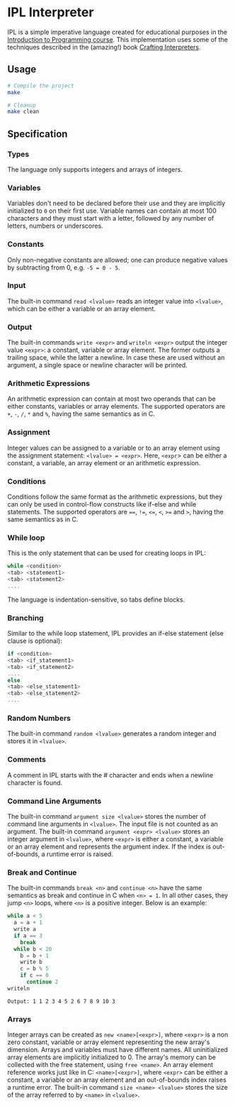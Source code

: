 # IPL Interpreter

IPL is a simple imperative language created for educational purposes in the [Introduction to Programming course](http://cgi.di.uoa.gr/~ip/). This
implementation uses some of the techniques described in the (amazing!) book [Crafting Interpreters](https://craftinginterpreters.com/).

## Usage

```Bash
# Compile the project
make

# Cleanup
make clean
```

## Specification

### Types

The language only supports integers and arrays of integers.

### Variables

Variables don't need to be declared before their use and they are implicitly initialized to `0` on their first use. Variable names
can contain at most 100 characters and they must start with a letter, followed by any number of letters, numbers or underscores.

### Constants

Only non-negative constants are allowed; one can produce negative values by subtracting from 0, e.g. `-5 = 0 - 5`.

### Input

The built-in command `read <lvalue>` reads an integer value into `<lvalue>`, which can be either a variable or an array element.

### Output

The built-in commands `write <expr>` and `writeln <expr>` output the integer value `<expr>`: a constant, variable or array element.
The former outputs a trailing space, while the latter a newline. In case these are used without an argument, a single space or newline
character will be printed.

### Arithmetic Expressions

An arithmetic expression can contain at most two operands that can be either constants, variables or array elements.
The supported operators are `+`, `-`, `/`, `*` and `%`, having the same semantics as in C.

### Assignment

Integer values can be assigned to a variable or to an array element using the assignment statement: `<lvalue> = <expr>`.
Here, `<expr`> can be either a constant, a variable, an array element or an arithmetic expression.

### Conditions

Conditions follow the same format as the arithmetic expressions, but they can only be used in control-flow constructs like
if-else and while statements. The supported operators are `==`, `!=`, `<=`, `<`, `>=` and `>`, having the same semantics as in C.

### While loop

This is the only statement that can be used for creating loops in IPL:

```c
while <condition>
<tab> <statement1>
<tab> <statement2>
....
```

The language is indentation-sensitive, so tabs define blocks.

### Branching

Similar to the while loop statement, IPL provides an if-else statement (else clause is optional):

```c
if <condition>
<tab> <if_statement1>
<tab> <if_statement2>
....
else
<tab> <else_statement1>
<tab> <else_statement2>
....
```

### Random Numbers

The built-in command `random <lvalue>` generates a random integer and stores it in `<lvalue>`.

### Comments

A comment in IPL starts with the # character and ends when a newline character is found.

### Command Line Arguments

The built-in command `argument size <lvalue>` stores the number of command line arguments in `<lvalue>`. The input
file is not counted as an argument. The built-in command `argument <expr> <lvalue>` stores an integer argument in
`<lvalue>`, where `<expr>` is either a constant, a variable or an array element and represents the argument index.
If the index is out-of-bounds, a runtime error is raised.

### Break and Continue

The built-in commands `break <n>` and `continue <n>` have the same semantics as break and continue in C when `<n> = 1`.
In all other cases, they jump `<n>` loops, where `<n>` is a positive integer. Below is an example:

```c
while a < 5
  a = a + 1
  write a
  if a == 3
    break
  while b < 20
    b = b + 1
    write b
    c = b % 5
    if c == 0
      continue 2
writeln
```

`Output: 1 1 2 3 4 5 2 6 7 8 9 10 3`

### Arrays

Integer arrays can be created as `new <name>[<expr>]`, where `<expr>` is a non zero constant, variable or array
element representing the new array's dimension. Arrays and variables must have different names. All uninitialized
array elements are implicitly initialized to 0. The array's memory can be collected with the free statement, using
`free <name>`. An array element reference works just like in C: `<name>[<expr>]`, where `<expr>` can be either a
constant, a variable or an array element and an out-of-bounds index raises a runtime error. The built-in command
`size <name> <lvalue>` stores the size of the array referred to by `<name>` in `<lvalue>`.

